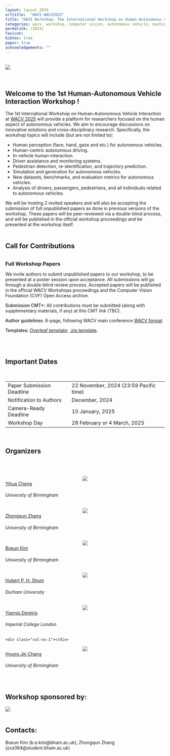 ```yaml
---
layout: layout_2024
urltitle:  "HAVI-WACV2025"
title: "HAVI Workshop: The International Workshop on Human-Autonomous Vehicle Interaction"
categories: wacv, workshop, computer vision, autonomous vehicle, machine learning, hand/body pose estimation, gaze estimation
permalink: /2024/
favicon:
bibtex: true
paper: true
acknowledgements: ""
---
```


<br>
<div class="row">
  <div class="col-xs-12">
    <img class="img-fluid" src="{{ "img/logo.png" | prepend:site.baseurl }}">
    <br><br>
    <!-- <center>
      <table class="event-details">
        <tr><td class="item">Date:     </td><td class="desc">Tuesday, 18th June 2024      </td></tr>
        <tr><td class="item">Time:     </td><td class="desc">8:30 AM – 12:30 PM (half-day)</td></tr>
        <tr><td class="item">Location: </td><td class="desc">Arch 309                     </td></tr>
      </table>
    </center> -->
  </div>
</div><br>

<div class="row">
  <div class="col-xs-12"><a class="anchor" id="intro"></a>
    <h2><strong>Welcome to the 1st Human-Autonomous Vehicle Interaction Workshop !</strong></h2>
  </div>
</div>
<div class="row">
  <div class="col-xs-12">
    <p>
    The 1st International Workshop on Human-Autonomous Vehicle Interaction at <a href="https://wacv2025.thecvf.com/" target="_blank">WACV 2025</a> will provide a platform for researchers focused on the human aspect of autonomous vehicles. We aim to encourage discussions on innovative solutions and cross-disciplinary research. Specifically, the workshop topics will include (but are not limited to):
    </p>
    <ul>
      <li>Human perception (face, hand, gaze and etc.) for autonomous vehicles.</li>
      <li>Human-centric autonomous driving.</li>
      <li>In-vehicle human interaction.</li>
      <li>Driver assistance and monitoring systems.</li>
      <li>Pedestrian detection, re-identification, and trajectory prediction.</li>
      <li>Simulation and generation for autonomous vehicles.</li>
      <li>New datasets, benchmarks, and evaluation metrics for autonomous vehicles.</li>
      <li>Analysis of drivers, passengers, pedestrians, and all individuals related to autonomous vehicles.</li>
    </ul>
    We will be hosting 2 invited speakers and will also be accepting the submission of full unpublished papers as done in previous versions of the workshop. These papers will be peer-reviewed via a double-blind process, and will be published in the official workshop proceedings and be presented at the workshop itself.
  </div>
</div> <br>

<div class="row">
  <div class="col-xs-12 panel-group"><a class="anchor" id="calls"></a>
    <h2><strong>Call for Contributions</strong></h2>
    <br>
    <div class="panel panel-default">
      <div class="panel-heading" data-toggle="collapse" data-parent="#call" href="#call-papers" style="cursor:pointer;">
        <h3 style="margin:0;">Full Workshop Papers</h3>
      </div>
      <div id="call-papers" class="panel-collapse collapse" data-parent="#call">
        <div class="panel-body">
        <p>
	      We invite authors to submit unpublished papers to our workshop, to be presented at a poster session upon acceptance. All submissions will go through a double-blind review process. Accepted papers will be published in the official WACV Workshops proceedings and the Computer Vision Foundation (CVF) Open Access archive.
	    </p>
      <p>
	        <span style="font-weight:500;">Submission CMT*:</span> All contributions must be submitted (along with supplementary materials, if any) at this CMT link (TBC).
	    </p>
      <p>
	      <span style="font-weight:500;">Author guidelines:</span> 8-page, following WACV main conference <a href="https://wacv2025.thecvf.com/submissions/author-guidelines/" target="_blank">WACV format</a>
	    </p>
      <p>
	      <span style="font-weight:500;">Templates:</span> <a href="https://www.overleaf.com/latex/templates/wacv-2025-author-kit-template/zfydvwqrjmsb" target="_blank">Overleaf template</a>; 
        <a href="https://www.dropbox.com/scl/fi/su44zgdhrzik26p2xu37k/WACV-2025-Author-Kit-Template.zip?rlkey=5qcfimjhxnmx3wlyk7yhk8wg7&dl=0" target="_blank">.zip template</a>.
	    </p>
        </div>
      </div>
    </div>
    <br>
  </div>
</div><br>

<div class="row">
  <div class="col-xs-12"><a class="anchor" id="dates"></a>
    <h2><strong>Important Dates</strong></h2>
    <br>
    <table class="table table-striped">
      <tbody>
        <tr>
          <td>Paper Submission Deadline</td>
          <td>22 November, 2024 (23:59 Pacific time)</td>
	  <td><span class="countdown" reference="15 Mar 2024 23:59:59 PST"></span></td>
        </tr>
        <tr>
          <td>Notification to Authors</td>
          <td>December, 2024</td>
        </tr>
        <tr>
          <td>Camera-Ready Deadline</td>
          <td>10 January, 2025</td>
        </tr>
        <tr>
          <td>Workshop Day</td>
          <td>28 February or 4 March, 2025</td>
        </tr>
      </tbody>
    </table>
  </div>
</div><br>

<div class="row">
  <div class="col-xs-12"><a class="anchor" id="organizers"></a>
    <h2><strong>Organizers</strong></h2>
  </div>
</div>

<br><br>

<div class="row">
  <div class="col-xs-1"></div>
  <div class="col-xs-2">
    <a href="https://yihua.zone/">
      <center><img class="people-pic" src="{{ "img/people/yc.jpg" | prepend:site.baseurl }}"></center>
    </a>
    <div class="people-name">
      <a href="https://yihua.zone/">Yihua Cheng</a>
      <h6>University of Birmingham</h6>
    </div>
  </div>

  <div class="col-xs-2">
    <a href="https://zhongqunzhang.github.io/">
      <center><img class="people-pic" src="{{ "img/people/zq.png" | prepend:site.baseurl }}"></center>
    </a>
    <div class="people-name">
      <a href="https://zhongqunzhang.github.io/">Zhongqun Zhang</a>
      <h6>University of Birmingham</h6>
    </div>
  </div>

  <div class="col-xs-2">
    <a href="https://scholar.google.com/citations?user=o0JYrXUAAAAJ&hl=ko">
      <center><img class="people-pic" src="{{ "img/people/BK.jpg" | prepend:site.baseurl }}"></center>
    </a>
    <div class="people-name">
      <a href="https://scholar.google.com/citations?user=o0JYrXUAAAAJ&hl=ko">Boeun Kim</a>
      <h6>University of Birmingham</h6>
    </div>
  </div>

  <div class="col-xs-2">
    <a href="http://hubertshum.com/">
      <center><img class="people-pic" src="{{ "img/people/hubert.jpg" | prepend:site.baseurl }}"></center>
    </a>
    <div class="people-name">
      <a href="http://hubertshum.com/">Hubert P. H. Shum</a>
      <h6>Durham University</h6>
    </div>
  </div>

  <div class="col-xs-2">
    <a href="https://profiles.imperial.ac.uk/y.demiris">
      <center><img class="people-pic" src="{{ "img/people/Yiannis.png" | prepend:site.baseurl }}"></center>
    </a>
    <div class="people-name">
      <a href="https://profiles.imperial.ac.uk/y.demiris">Yiannis Demiris</a>
      <h6>Imperial College London</h6>
    </div>
  </div>

    <div class="col-xs-1"></div>
</div>

<div class="row">
  <div class="col-xs-1"></div>
  <div class="col-xs-2">
    <a href="https://hyungjinchang.wordpress.com/">
      <center><img class="people-pic" src="{{ "img/people/hj.png" | prepend:site.baseurl }}"></center>
    </a>
    <div class="people-name">
      <a href="https://hyungjinchang.wordpress.com/">Hyung Jin Chang</a>
      <h6>University of Birmingham</h6>
    </div>
  </div>
  <div class="col-xs-1"></div>
</div>
<br>


<div class="row">
  <div class="col-xs-12"><a class="anchor" id="sponsors"></a>
    <h2><strong>Workshop sponsored by:</strong></h2>
  </div>
</div>

<div class="row">
  <div class="col-xs-4 sponsor">
    <a href="https://www.birmingham.ac.uk/"><img src="img/uob.jpg" /></a>
  </div>
</div>
<br>

<div class="row">
  <div class="col-xs-12"><a class="anchor" id="contact"></a>
    <h2><strong>Contacts: </strong></h2>
  </div>
</div>
<div class="row">
  <div class="col-xs-12">
    <p>
    Boeun Kim (b.e.kim@bham.ac.uk); Zhongqun Zhang (zxz064@student.bham.ac.uk)
    </p>
  </div>
</div>


